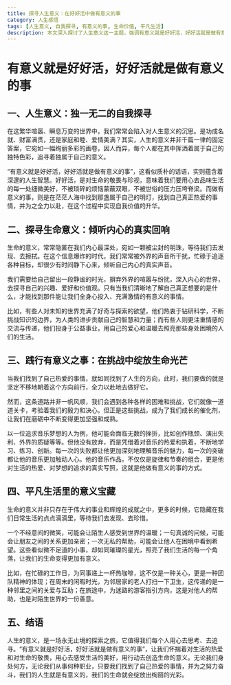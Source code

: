 ```yaml
---
title: 探寻人生意义：在好好活中做有意义的事
category: 人生感悟
tags: [人生意义, 自我探寻, 有意义的事, 生命价值, 平凡生活]
description: 本文深入探讨了人生意义这一主题，强调有意义就是好好活，好好活就是做有意义的事。从探寻生命意义的方法，到践行有意义之事的挑战与收获，再到发现平凡生活中的意义宝藏，引导读者用心思考、追寻人生意义，让生命绽放光彩。
---
```


# 有意义就是好好活，好好活就是做有意义的事

## 一、人生意义：独一无二的自我探寻
在这繁华喧嚣、瞬息万变的世界中，我们常常会陷入对人生意义的沉思。是功成名就、财富满贯，还是家庭和睦、爱情美满？其实，人生的意义并非千篇一律的固定答案，它宛如一幅绚丽多彩的画卷，因人而异，每个人都在其中挥洒着属于自己的独特色彩，追寻着独属于自己的意义。

“有意义就是好好活，好好活就是做有意义的事”，这看似质朴的话语，实则蕴含着深邃的人生智慧。好好活，是对生命的敬畏与珍视，意味着我们要用心去品味生活的每一处细微美好，不被琐碎的烦恼蒙蔽双眼，不被世俗的压力压垮脊梁。而做有意义的事，则是在茫茫人海中找到那盏属于自己的明灯，找到自己真正热爱的事情，并为之全力以赴，在这个过程中实现自我价值的升华。

## 二、探寻生命意义：倾听内心的真实回响
生命的意义，常常隐匿在我们内心最深处，宛如一颗被尘封的明珠，等待我们去发现、去擦拭。在这个信息爆炸的时代，我们常常被外界的声音所干扰，忙碌于追逐各种目标，却很少有时间静下心来，倾听自己内心的真实声音。

我们需要给自己留出一段静谧的时光，摒弃外界的喧嚣与纷扰，深入内心的世界，去探寻自己的兴趣、爱好和价值观。只有当我们清晰地了解自己真正想要的是什么，才能找到那件能让我们全身心投入、充满激情的有意义的事情。

比如，有些人对未知的世界充满了好奇与探索的欲望，他们热衷于钻研科学，不断挑战知识的边界，为人类的进步贡献自己的智慧和力量；而有些人则更注重情感的交流与传递，他们投身于公益事业，用自己的爱心和温暖去照亮那些身处困境的人们的生活。

## 三、践行有意义之事：在挑战中绽放生命光芒
当我们找到了自己热爱的事情，就如同找到了人生的方向，此时，我们要做的就是坚定不移地朝着这个方向前行，全力以赴地去做好它。

然而，这条道路并非一帆风顺，我们会遇到各种各样的困难和挑战，它们就像一道道关卡，考验着我们的毅力和决心。但正是这些挑战，成为了我们成长的催化剂，让我们在磨砺中不断变得更加坚强和成熟。

以一位追求音乐梦想的人为例，他可能会面临无数的挫折，比如创作瓶颈、演出失利、外界的质疑等等。但他没有放弃，而是凭借着对音乐的热爱和执着，不断地学习、练习、创新。每一次的失败都让他更加深刻地理解音乐的魅力，每一次的突破都让他的音乐更加触动人心。他的音乐作品，不仅仅是旋律和节奏的组合，更是他对生活的热爱、对梦想的追求的真实写照，这就是他做有意义的事的方式。

## 四、平凡生活里的意义宝藏
生命的意义并非只存在于伟大的事业和辉煌的成就之中，更多的时候，它隐藏在我们日常生活的点点滴滴里，等待我们去发现、去珍惜。

一个不经意间的微笑，可能会让陌生人感受到世界的温暖；一句真诚的问候，可能会让朋友之间的关系更加亲密；一次无私的帮助，可能会让他人在困境中看到希望。这些看似微不足道的小事，却如同璀璨的星光，照亮了我们生活的每一个角落，让我们的生命变得更加有意义。

比如，在忙碌的工作日，为同事递上一杯热咖啡，这不仅是一种关心，更是一种团队精神的体现；在周末的闲暇时光，为邻居家的老人打扫一下卫生，这传递的是一种邻里之间的关爱与互助；在旅途中，为迷路的游客指引方向，这是对他人的帮助，也是对陌生世界的一份善意。

## 五、结语
人生的意义，是一场永无止境的探索之旅，它值得我们每个人用心去思考、去追寻。“有意义就是好好活，好好活就是做有意义的事”，让我们怀揣着对生活的热爱和对生命的敬畏，用心去感受生活的美好，用行动去创造生命的意义。无论我们身处何方，无论我们从事何种职业，只要我们找到了自己热爱的事情，并为之努力奋斗，我们的人生就是有意义的，我们的生命就会绽放出绚丽的光彩。